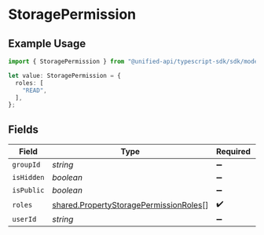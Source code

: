 # StoragePermission

## Example Usage

```typescript
import { StoragePermission } from "@unified-api/typescript-sdk/sdk/models/shared";

let value: StoragePermission = {
  roles: [
    "READ",
  ],
};
```

## Fields

| Field                                                                                                   | Type                                                                                                    | Required                                                                                                | Description                                                                                             |
| ------------------------------------------------------------------------------------------------------- | ------------------------------------------------------------------------------------------------------- | ------------------------------------------------------------------------------------------------------- | ------------------------------------------------------------------------------------------------------- |
| `groupId`                                                                                               | *string*                                                                                                | :heavy_minus_sign:                                                                                      | N/A                                                                                                     |
| `isHidden`                                                                                              | *boolean*                                                                                               | :heavy_minus_sign:                                                                                      | N/A                                                                                                     |
| `isPublic`                                                                                              | *boolean*                                                                                               | :heavy_minus_sign:                                                                                      | N/A                                                                                                     |
| `roles`                                                                                                 | [shared.PropertyStoragePermissionRoles](../../../sdk/models/shared/propertystoragepermissionroles.md)[] | :heavy_check_mark:                                                                                      | N/A                                                                                                     |
| `userId`                                                                                                | *string*                                                                                                | :heavy_minus_sign:                                                                                      | N/A                                                                                                     |